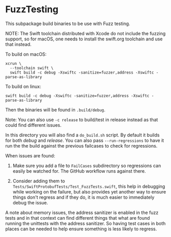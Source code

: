 # FuzzTesting

This subpackage build binaries to be use with Fuzz testing.

NOTE: The Swift toolchain distributed with Xcode do not include the fuzzing
support, so for macOS, one needs to install the swift.org toolchain and use that
instead.

To build on macOS:

```
xcrun \
  --toolchain swift \
  swift build -c debug -Xswiftc -sanitize=fuzzer,address -Xswiftc -parse-as-library
```

To build on linux:

```
swift build -c debug -Xswiftc -sanitize=fuzzer,address -Xswiftc -parse-as-library
```

Then the binaries will be found in `.build/debug`.

Note: You can also use `-c release` to build/test in release instead as that
could find different issues.

In this directory you will also find a `do_build.sh` script.  By default it
builds for both _debug_ and _release_. You can also pass `--run-regressions` to
have it run the the build against the previous failcases to check for
regressions.

When issues are found:

1. Make sure you add a file to `FailCases` subdirectory so regressions can
   easily be watched for. The GitHub workflow runs against there.

2. Consider adding them to `Tests/SwiftProtobufTests/Test_FuzzTests.swift`, this
   help in debugging while working on the failure, but also provides yet another way
   to ensure things don't regress and if they do, it is much easier to immediately
   debug the issue.

A note about memory issues, the address sanitizer is enabled in the fuzz tests
and in that context can find different things that what are found running the
unittests with the address sanitizer. So having test cases in both places can be
needed to help ensure something is less likely to regress.
